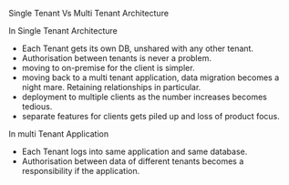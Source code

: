 Single Tenant Vs Multi Tenant Architecture

In Single Tenant Architecture
- Each Tenant gets its own DB, unshared with any other tenant.
- Authorisation between tenants is never a problem.
- moving to on-premise for the client is simpler.
- moving back to a multi tenant application, data migration becomes a night mare. Retaining relationships in particular.
- deployment to multiple clients as the number increases becomes tedious.
- separate features for clients gets piled up and loss of product focus.

In multi Tenant Application
- Each Tenant logs into same application and same database.
- Authorisation between data of different tenants becomes a responsibility if the application.
